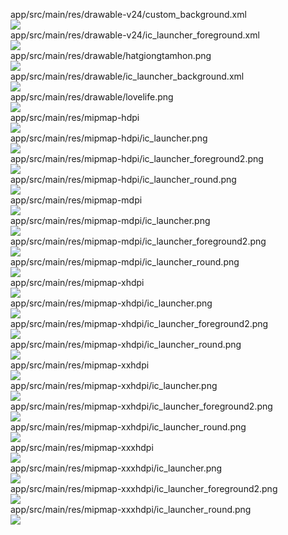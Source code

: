 app/src/main/res/drawable-v24/custom_background.xml  
<img src="https://github.com/azuredragon3000/googleconsole_hatgiong_azure2/blob/master/app/src/main/res/drawable-v24/custom_background.xml" />   
app/src/main/res/drawable-v24/ic_launcher_foreground.xml  
<img src="https://github.com/azuredragon3000/googleconsole_hatgiong_azure2/blob/master/app/src/main/res/drawable-v24/ic_launcher_foreground.xml" />   
app/src/main/res/drawable/hatgiongtamhon.png  
<img src="https://github.com/azuredragon3000/googleconsole_hatgiong_azure2/blob/master/app/src/main/res/drawable/hatgiongtamhon.png" />   
app/src/main/res/drawable/ic_launcher_background.xml  
<img src="https://github.com/azuredragon3000/googleconsole_hatgiong_azure2/blob/master/app/src/main/res/drawable/ic_launcher_background.xml" />   
app/src/main/res/drawable/lovelife.png  
<img src="https://github.com/azuredragon3000/googleconsole_hatgiong_azure2/blob/master/app/src/main/res/drawable/lovelife.png" />   
app/src/main/res/mipmap-hdpi  
<img src="https://github.com/azuredragon3000/googleconsole_hatgiong_azure2/blob/master/app/src/main/res/mipmap-hdpi" />   
app/src/main/res/mipmap-hdpi/ic_launcher.png  
<img src="https://github.com/azuredragon3000/googleconsole_hatgiong_azure2/blob/master/app/src/main/res/mipmap-hdpi/ic_launcher.png" />   
app/src/main/res/mipmap-hdpi/ic_launcher_foreground2.png  
<img src="https://github.com/azuredragon3000/googleconsole_hatgiong_azure2/blob/master/app/src/main/res/mipmap-hdpi/ic_launcher_foreground2.png" />   
app/src/main/res/mipmap-hdpi/ic_launcher_round.png  
<img src="https://github.com/azuredragon3000/googleconsole_hatgiong_azure2/blob/master/app/src/main/res/mipmap-hdpi/ic_launcher_round.png" />   
app/src/main/res/mipmap-mdpi  
<img src="https://github.com/azuredragon3000/googleconsole_hatgiong_azure2/blob/master/app/src/main/res/mipmap-mdpi" />   
app/src/main/res/mipmap-mdpi/ic_launcher.png  
<img src="https://github.com/azuredragon3000/googleconsole_hatgiong_azure2/blob/master/app/src/main/res/mipmap-mdpi/ic_launcher.png" />   
app/src/main/res/mipmap-mdpi/ic_launcher_foreground2.png  
<img src="https://github.com/azuredragon3000/googleconsole_hatgiong_azure2/blob/master/app/src/main/res/mipmap-mdpi/ic_launcher_foreground2.png" />   
app/src/main/res/mipmap-mdpi/ic_launcher_round.png  
<img src="https://github.com/azuredragon3000/googleconsole_hatgiong_azure2/blob/master/app/src/main/res/mipmap-mdpi/ic_launcher_round.png" />   
app/src/main/res/mipmap-xhdpi  
<img src="https://github.com/azuredragon3000/googleconsole_hatgiong_azure2/blob/master/app/src/main/res/mipmap-xhdpi" />   
app/src/main/res/mipmap-xhdpi/ic_launcher.png  
<img src="https://github.com/azuredragon3000/googleconsole_hatgiong_azure2/blob/master/app/src/main/res/mipmap-xhdpi/ic_launcher.png" />   
app/src/main/res/mipmap-xhdpi/ic_launcher_foreground2.png  
<img src="https://github.com/azuredragon3000/googleconsole_hatgiong_azure2/blob/master/app/src/main/res/mipmap-xhdpi/ic_launcher_foreground2.png" />   
app/src/main/res/mipmap-xhdpi/ic_launcher_round.png  
<img src="https://github.com/azuredragon3000/googleconsole_hatgiong_azure2/blob/master/app/src/main/res/mipmap-xhdpi/ic_launcher_round.png" />   
app/src/main/res/mipmap-xxhdpi  
<img src="https://github.com/azuredragon3000/googleconsole_hatgiong_azure2/blob/master/app/src/main/res/mipmap-xxhdpi" />   
app/src/main/res/mipmap-xxhdpi/ic_launcher.png  
<img src="https://github.com/azuredragon3000/googleconsole_hatgiong_azure2/blob/master/app/src/main/res/mipmap-xxhdpi/ic_launcher.png" />   
app/src/main/res/mipmap-xxhdpi/ic_launcher_foreground2.png  
<img src="https://github.com/azuredragon3000/googleconsole_hatgiong_azure2/blob/master/app/src/main/res/mipmap-xxhdpi/ic_launcher_foreground2.png" />   
app/src/main/res/mipmap-xxhdpi/ic_launcher_round.png  
<img src="https://github.com/azuredragon3000/googleconsole_hatgiong_azure2/blob/master/app/src/main/res/mipmap-xxhdpi/ic_launcher_round.png" />   
app/src/main/res/mipmap-xxxhdpi  
<img src="https://github.com/azuredragon3000/googleconsole_hatgiong_azure2/blob/master/app/src/main/res/mipmap-xxxhdpi" />   
app/src/main/res/mipmap-xxxhdpi/ic_launcher.png  
<img src="https://github.com/azuredragon3000/googleconsole_hatgiong_azure2/blob/master/app/src/main/res/mipmap-xxxhdpi/ic_launcher.png" />   
app/src/main/res/mipmap-xxxhdpi/ic_launcher_foreground2.png  
<img src="https://github.com/azuredragon3000/googleconsole_hatgiong_azure2/blob/master/app/src/main/res/mipmap-xxxhdpi/ic_launcher_foreground2.png" />   
app/src/main/res/mipmap-xxxhdpi/ic_launcher_round.png  
<img src="https://github.com/azuredragon3000/googleconsole_hatgiong_azure2/blob/master/app/src/main/res/mipmap-xxxhdpi/ic_launcher_round.png" />   
